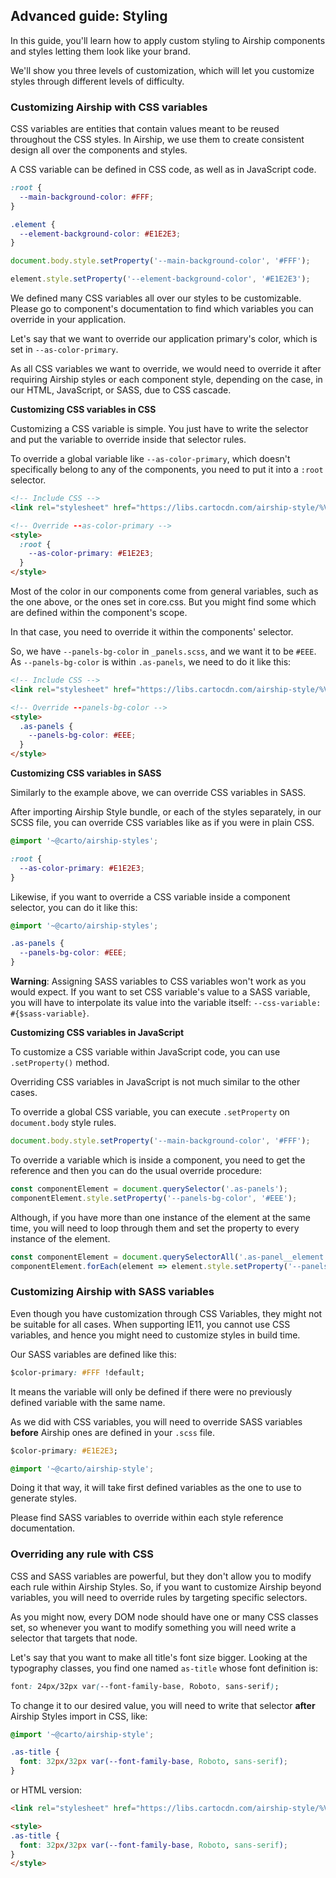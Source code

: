 ## Advanced guide: Styling

In this guide, you'll learn how to apply custom styling to Airship components and styles letting them look like your brand.

We'll show you three levels of customization, which will let you customize styles through different levels of difficulty.

### Customizing Airship with CSS variables
CSS variables are entities that contain values meant to be reused throughout the CSS styles. In Airship, we use them to create consistent design all over the components and styles.

A CSS variable can be defined in CSS code, as well as in JavaScript code.

```css
:root {
  --main-background-color: #FFF;
}

.element {
  --element-background-color: #E1E2E3;
}
```

```js
document.body.style.setProperty('--main-background-color', '#FFF');

element.style.setProperty('--element-background-color', '#E1E2E3');
```

We defined many CSS variables all over our styles to be customizable. Please go to component's documentation to find which variables you can override in your application.

Let's say that we want to override our application primary's color, which is set in `--as-color-primary`.

As all CSS variables we want to override, we would need to override it after requiring Airship styles or each component style, depending on the case, in our HTML, JavaScript, or SASS, due to CSS cascade.

**Customizing CSS variables in CSS**

Customizing a CSS variable is simple. You just have to write the selector and put the variable to override inside that selector rules.

To override a global variable like `--as-color-primary`, which doesn't specifically belong to any of the components, you need to put it into a `:root` selector.

```html
<!-- Include CSS -->
<link rel="stylesheet" href="https://libs.cartocdn.com/airship-style/%VERSION%/airship.css">

<!-- Override --as-color-primary -->
<style>
  :root {
    --as-color-primary: #E1E2E3;
  }
</style>
```

Most of the color in our components come from general variables, such as the one above, or the ones set in core.css. But you might find some which are defined within the component's scope.

In that case, you need to override it within the components' selector.

So, we have `--panels-bg-color` in `_panels.scss`, and we want it to be `#EEE`. As `--panels-bg-color` is within `.as-panels`, we need to do it like this:

```html
<!-- Include CSS -->
<link rel="stylesheet" href="https://libs.cartocdn.com/airship-style/%VERSION%/airship.css">

<!-- Override --panels-bg-color -->
<style>
  .as-panels {
    --panels-bg-color: #EEE;
  }
</style>
```

**Customizing CSS variables in SASS**

Similarly to the example above, we can override CSS variables in SASS.

After importing Airship Style bundle, or each of the styles separately, in our SCSS file, you can override CSS variables like as if you were in plain CSS.

```css
@import '~@carto/airship-styles';

:root {
  --as-color-primary: #E1E2E3;
}
```

Likewise, if you want to override a CSS variable inside a component selector, you can do it like this:

```css
@import '~@carto/airship-styles';

.as-panels {
  --panels-bg-color: #EEE;
}
```

**Warning**: Assigning SASS variables to CSS variables won't work as you would expect. If you want to set CSS variable's value to a SASS variable, you will have to interpolate its value into the variable itself: `--css-variable: #{$sass-variable}`.

**Customizing CSS variables in JavaScript**

To customize a CSS variable within JavaScript code, you can use `.setProperty()` method.

Overriding CSS variables in JavaScript is not much similar to the other cases.

To override a global CSS variable, you can execute `.setProperty` on `document.body` style rules.
```js
document.body.style.setProperty('--main-background-color', '#FFF');
```

To override a variable which is inside a component, you need to get the reference and then you can do the usual override procedure:
```js
const componentElement = document.querySelector('.as-panels');
componentElement.style.setProperty('--panels-bg-color', '#EEE');
```

Although, if you have more than one instance of the element at the same time, you will need to loop through them and set the property to every instance of the element.

```js
const componentElement = document.querySelectorAll('.as-panel__element');
componentElement.forEach(element => element.style.setProperty('--panels-bg-color', '#EEE'));
```

### Customizing Airship with SASS variables
Even though you have customization through CSS Variables, they might not be suitable for all cases. When supporting IE11, you cannot use CSS variables, and hence you might need to customize styles in build time.

Our SASS variables are defined like this:
```css
$color-primary: #FFF !default;
```

It means the variable will only be defined if there were no previously defined variable with the same name.

As we did with CSS variables, you will need to override SASS variables **before** Airship ones are defined in your `.scss` file.
```css
$color-primary: #E1E2E3;

@import '~@carto/airship-style';
```

Doing it that way, it will take first defined variables as the one to use to generate styles.

Please find SASS variables to override within each style reference documentation.

### Overriding any rule with CSS
CSS and SASS variables are powerful, but they don't allow you to modify each rule within Airship Styles. So, if you want to customize Airship beyond variables, you will need to override rules by targeting specific selectors.

As you might now, every DOM node should have one or many CSS classes set, so whenever you want to modify something you will need write a selector that targets that node.

Let's say that you want to make all title's font size bigger. Looking at the typography classes, you find one named `as-title` whose font definition is:
```css
font: 24px/32px var(--font-family-base, Roboto, sans-serif);
```

To change it to our desired value, you will need to write that selector **after** Airship Styles import in CSS, like:
```css
@import '~@carto/airship-style';

.as-title {
  font: 32px/32px var(--font-family-base, Roboto, sans-serif);
}
```

or HTML version:
```html
<link rel="stylesheet" href="https://libs.cartocdn.com/airship-style/%VERSION%/airship.css">

<style>
.as-title {
  font: 32px/32px var(--font-family-base, Roboto, sans-serif);
}
</style>
```
